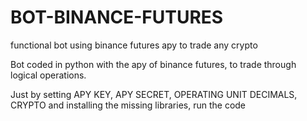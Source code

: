 # BOT-BINANCE-FUTURES
functional bot using binance futures apy to trade any crypto


Bot coded in python with the apy of binance futures, to trade through logical operations.

Just by setting APY KEY, APY SECRET, OPERATING UNIT DECIMALS, CRYPTO and installing the missing libraries, run the code
